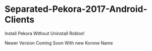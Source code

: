 # Separated-Pekora-2017-Android-Clients
Install Pekora Without Uninstall Roblox!

Newer Version Coming Soon With new Korone Name